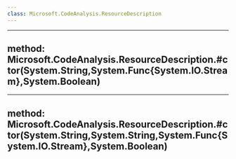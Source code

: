 ```yaml
---
class: Microsoft.CodeAnalysis.ResourceDescription
---
```


---
method: Microsoft.CodeAnalysis.ResourceDescription.#ctor(System.String,System.Func{System.IO.Stream},System.Boolean)
---

---
method: Microsoft.CodeAnalysis.ResourceDescription.#ctor(System.String,System.String,System.Func{System.IO.Stream},System.Boolean)
---


